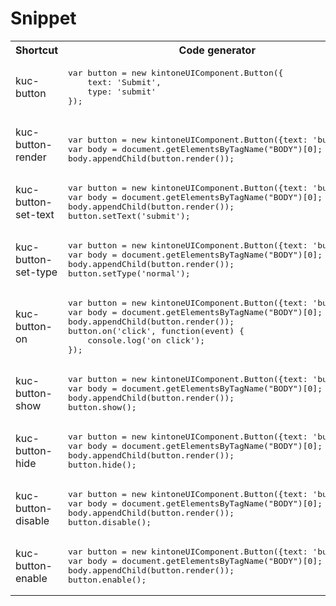 # Snippet
<table>
<tr>
<th>Shortcut</th>
<th>Code generator</th>
<th>Description</th>
</tr>

<tr>
<td>kuc-button</td>
<td>
<pre>
var button = new kintoneUIComponent.Button({
    text: 'Submit',
    type: 'submit'
});
</pre>
</td>
<td>constructor of Button component </td>
</tr>

<tr>
<td>kuc-button-render</td>
<td>
<pre>	
var button = new kintoneUIComponent.Button({text: 'button'});
var body = document.getElementsByTagName("BODY")[0];
body.appendChild(button.render());
</pre>
</td>
<td>Get dom element of component.</td>
</tr>

<tr>
<td>kuc-button-set-text</td>
<td>
<pre>
var button = new kintoneUIComponent.Button({text: 'button'});
var body = document.getElementsByTagName("BODY")[0];
body.appendChild(button.render());
button.setText('submit');
</pre>
</td>
<td>Set displayed text in button.</td>
</tr>

<tr>
<td>kuc-button-set-type</td>
<td>
<pre>
var button = new kintoneUIComponent.Button({text: 'button'});
var body = document.getElementsByTagName("BODY")[0];
body.appendChild(button.render());
button.setType('normal');
</pre>
</td>
<td>Set the displayed type for button.</td>
</tr>

<tr>
<td>kuc-button-on</td>
<td>
<pre>
var button = new kintoneUIComponent.Button({text: 'button'});
var body = document.getElementsByTagName("BODY")[0];
body.appendChild(button.render());
button.on('click', function(event) {
    console.log('on click');
});
</pre>
</td>
<td>Register callback for click event</td>
</tr>

<tr>
<td>kuc-button-show</td>
<td>
<pre>
var button = new kintoneUIComponent.Button({text: 'button'});
var body = document.getElementsByTagName("BODY")[0];
body.appendChild(button.render());
button.show();
</pre>
</td>
<td>Display button.</td>
</tr>

<tr>
<td>kuc-button-hide</td>
<td>
<pre>
var button = new kintoneUIComponent.Button({text: 'button'});
var body = document.getElementsByTagName("BODY")[0];
body.appendChild(button.render());
button.hide();
</pre>
</td>
<td>Hide button.</td>
</tr>

<tr>
<td>kuc-button-disable</td>
<td>
<pre>
var button = new kintoneUIComponent.Button({text: 'button'});
var body = document.getElementsByTagName("BODY")[0];
body.appendChild(button.render());
button.disable();
</pre>
</td>
<td>Disable button.</td>
</tr>

<tr>
<td>kuc-button-enable</td>
<td>
<pre>
var button = new kintoneUIComponent.Button({text: 'button'});
var body = document.getElementsByTagName("BODY")[0];
body.appendChild(button.render());
button.enable();
</pre>
</td>
<td>Enable button.</td>
</tr>
</table>